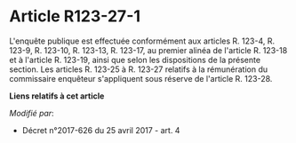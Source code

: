 # Article R123-27-1

L'enquête publique est effectuée conformément aux articles R. 123-4, R. 123-9, R. 123-10, R. 123-13, R. 123-17, au premier
alinéa de l'article R. 123-18 et à l'article R. 123-19, ainsi que selon les dispositions de la présente section. Les articles
R. 123-25 à R. 123-27 relatifs à la rémunération du commissaire enquêteur s'appliquent sous réserve de l'article R. 123-28.

**Liens relatifs à cet article**

_Modifié par_:

  - Décret n°2017-626 du 25 avril 2017 - art. 4
